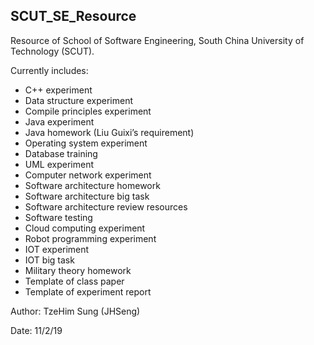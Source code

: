 ## SCUT_SE_Resource

Resource of School of Software Engineering, South China University of Technology (SCUT).

Currently includes:

- C++ experiment 
- Data structure experiment 
- Compile principles experiment 
- Java experiment 
- Java homework (Liu Guixi’s requirement) 
- Operating system experiment 
- Database training 
- UML experiment 
- Computer network experiment 
- Software architecture homework 
- Software architecture big task
- Software architecture review resources
- Software testing
- Cloud computing experiment 
- Robot programming experiment
- IOT experiment
- IOT big task
- Military theory homework 
- Template of class paper 
- Template of experiment report


Author: TzeHim Sung (JHSeng)

Date: 11/2/19

